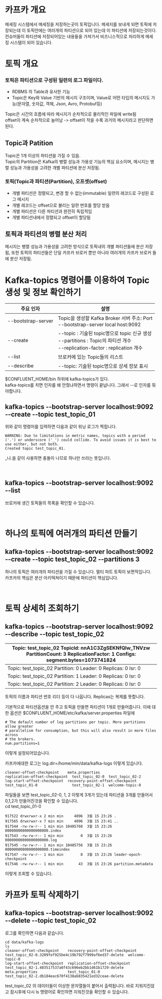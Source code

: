 # 카프카 개요
메세징 시스템에서 메세징을 저장하는곳이 토픽입니다.
메세지를 보내게 되면 토픽에 저장되는데 이 토픽안에는 여러개의 파티션으로 되어 있는데 이 파티션에 저장되는것이다.  
컨슈머들이 파티션에 저장되어있는 내용들을 가져가서 비즈니스적으로 처리하게 메세징 시스템이 되어 있습니다.  

# 토픽 개요
### 토픽은 파티션으로 구성된 일련의 로그 파일이다. 
-  RDBMS 의 Table과 유사한 기능
-  Topic은 Key와 Value 기반의 메시지 구조이며, Value로 어떤 타입의 메시지도 가능(문자열, 숫자값, 객체, Json, Avro, Protobuf등)

Topic은 시간의 흐름에 따라 메시지가 순차적으로 물리적인 파일에 write됨  
offset이 계속 순차적으로 늘어남 -> offset이 작을 수록 과거의 메시지라고 판단하면 된다.  
## Topic과 Patition
Topic은 1개 이상의 파티션을 가질 수 있음.  
Topic의 Partition은 Kafka의 병렬 성능과 가용성 기능의 핵심 요소이며, 메시지는 병렬 성능과 가용성을 고려한 개별 파티션에 분산 저장됨.

### 토픽(Topic과 파티션(Partition), 오프셋(offset)
- 개별 파티션은 정렬되고, 변경 할 수 없는(immutable) 일련의 레코드로 구성된 로그 메시지
- 개별 레코드는 offset으로 불리는 일련 번호를 할당 받음
- 개별 파티션은 다른 파티션과 완전히 독립적임
- 개별 파티션내에서 정렬되고 offset이 할당됨

## 토픽과 파티션의 병렬 분산 처리
메시지는 병렬 성능과 가용성을 고려한 방식으로 토픽내의 개별 파티션들에 분산 저장됨, 또한 토픽의 파티션들은 단일 카프카 브로커 뿐만 아니라 여러개의 카프카 브로커 들에 분산 저장됨.

# Kafka-topics 명령어를 이용하여 Topic 생성 및 정보 확인하기

| 주요 인자       | 설명               |
|-----------------|----------------------|
| --bootstrap-server | Topic을 생성할 Kafka Broker 서버 주소: Port <br>--bootstrap-server local host:9092|
| --create | --topic : 기술된 topic명으로 topic 신규 생성 <br/> --partitions : Topic의 파티션 개수 <br/> --replication-factor : replication 개수|
| --list | 브로커에 있는 Topic들의 리스트|
| --describe | --topic: 기술된 topic명으로 상세 정보 표시|


$CONFLUENT_HOME/bin 하위에 kafka-topics가 있다.  
kafka-topics를 치면 인자를 왜 안줬냐하면서 명령이 끝납니다.  그래서 --로 인자를 줘야합니다.  


## kafka-topics --bootstrap-server localhost:9092 --create --topic test_topic_01
위와 같이 명령어를 입력하면 다음과 같이 워닝 로그가 찍힙니다.  
```
WARNING: Due to limitations in metric names, topics with a period ('.') or underscore ('_') could collide. To avoid issues it is best to use either, but not both.
Created topic test_topic_01.
```
_나.을 같이 사용하면 충돌이 나므로 하나만 쓰라는 뜻입니다.

<br/>

## kafka-topics --bootstrap-server localhost:9092 --list
브로커에 생긴 토픽들의 목록을 확인할 수 있습니다.  

<br/>

# 하나의 토픽에 여러개의 파티션 만들기
## kafka-topics --bootstrap-server localhost:9092 --create --topic test_topic_02 --partitions 3
하나의 토픽은 여러개의 파티션을 가질 수 있습니다.  멀티 파트 토픽이 보편적입니다.  
카프카의 핵심은 분산 아키텍쳐이기 때문에 파티션이 핵심입니다.  

<br/>

# 토픽 상세히 조회하기
## kafka-topics --bootstrap-server localhost:9092 --describe --topic test_topic_02


| Topic: test_topic_02  TopicId: nnA1C3ZgSEKNfQlw_TNVzw	PartitionCount: 3 ReplicationFactor: 1 Configs: segment.bytes=1073741824 |
|-----------------|
| Topic: test_topic_02	Partition: 0 Leader: 0	Replicas: 0	Isr: 0 |
| Topic: test_topic_02	Partition: 1 Leader: 0	Replicas: 0	Isr: 0 |
| Topic: test_topic_02	Partition: 2 Leader: 0	Replicas: 0	Isr: 0 |

토픽의 이름과 파티션 번호 리더 등이 다 나옵니다. Replicas는 복제를 뜻합니다.

기본적으로 파티션옵션을 안 주고 토픽을 만들면 파티션이 1개로 만들어줍니다.  이에 대한 옵션은 $CONFLUENT_HOME/etc/kafka/server.properties 파일에
```
# The default number of log partitions per topic. More partitions allow greater
# parallelism for consumption, but this will also result in more files across
# the brokers.
num.partitions=1
```
이렇게 설정되어있습니다.

카프카에대한 로그는 log.dir=/home/min/data/kafka-logs 이렇게 있습니다.  
```
cleaner-offset-checkpoint    meta.properties                   replication-offset-checkpoint  test_topic_02-0  test_topic_02-2
log-start-offset-checkpoint  recovery-point-offset-checkpoint  test_topic_01-0                test_topic_02-1  welcome-topic-0
```
파일들을 보면 test_topic_02-0, 1, 2 이렇게 3개가 있는데 파티션을 3개를 만들어서 0,1,2가 만들어진것을 확인할 수 있습니다.  
cd test_topic_01-0
```
917522 drwxrwxr-x 2 min min     4096  3월 15 23:26 .
917565 drwxrwxr-x 7 min min     4096  3월 15 23:41 ..
917544 -rw-rw-r-- 1 min min 10485760  3월 15 23:26 00000000000000000000.index
917543 -rw-rw-r-- 1 min min        0  3월 15 23:26 00000000000000000000.log
917545 -rw-rw-r-- 1 min min 10485756  3월 15 23:26 00000000000000000000.timeindex
917547 -rw-rw-r-- 1 min min        8  3월 15 23:26 leader-epoch-checkpoint
917546 -rw-rw-r-- 1 min min       43  3월 15 23:26 partition.metadata
```
이렇게 조회할 수 있습니다.  



# 카프카 토픽 삭제하기
## kafka-topics --bootstrap-server localhost:9092 --delete --topic test_topic_02
로그를 확인하면 다음과 같습니다.

```
cd data/kafka-logs
ls
cleaner-offset-checkpoint    recovery-point-offset-checkpoint  test_topic_02-0.3209fef925be4c19b792f7999af6ed37-delete  welcome-topic-0
log-start-offset-checkpoint  replication-offset-checkpoint     test_topic_02-1.403517537a0f43c696eb2bb1d61b1729-delete
meta.properties              test_topic_01-0                   test_topic_02-2.db184eac670f4138ab835421ed32ceae-delete
```
test_topic_02 의 데이터들이 이상한 문자열들이 붙어서 출력됩니다.  바로 지워지진않고 잠시후에 다시 ls 명령어로 확인하면 지워진것을 확인할 수 있습니다.  